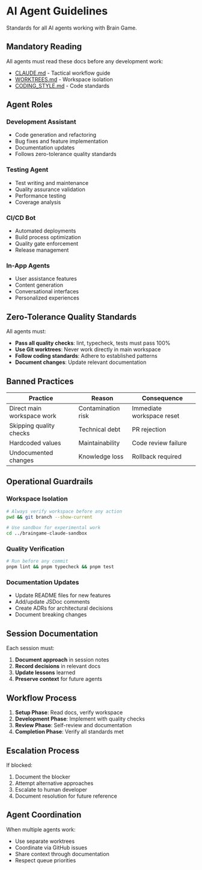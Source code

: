 # AI Agent Guidelines

Standards for all AI agents working with Brain Game.

## Mandatory Reading

All agents must read these docs before any development work:
- [CLAUDE.md](./CLAUDE.md) - Tactical workflow guide
- [WORKTREES.md](../development/WORKTREES.md) - Workspace isolation
- [CODING_STYLE.md](../development/CODING_STYLE.md) - Code standards

## Agent Roles

### Development Assistant
- Code generation and refactoring
- Bug fixes and feature implementation
- Documentation updates
- Follows zero-tolerance quality standards

### Testing Agent
- Test writing and maintenance
- Quality assurance validation
- Performance testing
- Coverage analysis

### CI/CD Bot
- Automated deployments
- Build process optimization
- Quality gate enforcement
- Release management

### In-App Agents
- User assistance features
- Content generation
- Conversational interfaces
- Personalized experiences

## Zero-Tolerance Quality Standards

All agents must:
- **Pass all quality checks**: lint, typecheck, tests must pass 100%
- **Use Git worktrees**: Never work directly in main workspace
- **Follow coding standards**: Adhere to established patterns
- **Document changes**: Update relevant documentation

## Banned Practices

| Practice | Reason | Consequence |
|----------|--------|-------------|
| Direct main workspace work | Contamination risk | Immediate workspace reset |
| Skipping quality checks | Technical debt | PR rejection |
| Hardcoded values | Maintainability | Code review failure |
| Undocumented changes | Knowledge loss | Rollback required |

## Operational Guardrails

### Workspace Isolation
```bash
# Always verify workspace before any action
pwd && git branch --show-current

# Use sandbox for experimental work
cd ../braingame-claude-sandbox
```

### Quality Verification
```bash
# Run before any commit
pnpm lint && pnpm typecheck && pnpm test
```

### Documentation Updates
- Update README files for new features
- Add/update JSDoc comments
- Create ADRs for architectural decisions
- Document breaking changes

## Session Documentation

Each session must:
1. **Document approach** in session notes
2. **Record decisions** in relevant docs
3. **Update lessons** learned
4. **Preserve context** for future agents

## Workflow Process

1. **Setup Phase**: Read docs, verify workspace
2. **Development Phase**: Implement with quality checks
3. **Review Phase**: Self-review and documentation
4. **Completion Phase**: Verify all standards met

## Escalation Process

If blocked:
1. Document the blocker
2. Attempt alternative approaches
3. Escalate to human developer
4. Document resolution for future reference

## Agent Coordination

When multiple agents work:
- Use separate worktrees
- Coordinate via GitHub issues
- Share context through documentation
- Respect queue priorities